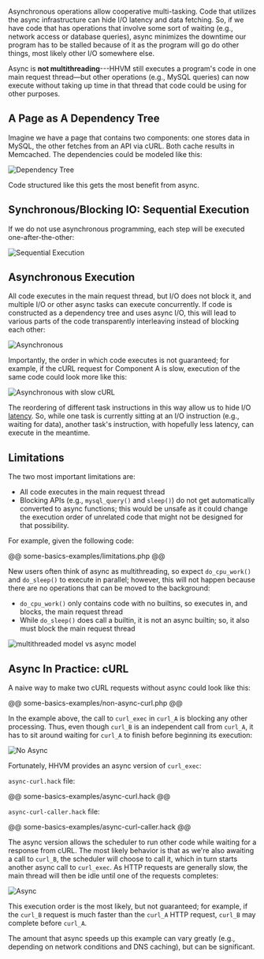Asynchronous operations allow cooperative multi-tasking. Code that utilizes the async infrastructure can hide I/O latency and data
fetching.  So, if we have code that has operations that involve some sort of waiting (e.g., network access or database queries), async
minimizes the downtime our program has to be stalled because of it as the program will go do other things, most likely other I/O somewhere else.

Async is **not multithreading**---HHVM still executes a program's code in one main request thread&mdash;but other operations (e.g., MySQL queries)
can now execute without taking up time in that thread that code could be using for other purposes.

## A Page as A Dependency Tree

Imagine we have a page that contains two components: one stores data in MySQL, the other fetches from an API via cURL. Both cache results in
Memcached. The dependencies could be modeled like this:

![Dependency Tree](/images/async/async-dependency.png)

Code structured like this gets the most benefit from async.

## Synchronous/Blocking IO: Sequential Execution

If we do not use asynchronous programming, each step will be executed one-after-the-other:

![Sequential Execution](/images/async/async-sequential.png)

## Asynchronous Execution

All code executes in the main request thread, but I/O does not block it, and multiple I/O or other async tasks can execute concurrently. If
code is constructed as a dependency tree and uses async I/O, this will lead to various parts of the code transparently interleaving instead of
blocking each other:

![Asynchronous](/images/async/async-always-busy.png)

Importantly, the order in which code executes is not guaranteed; for example, if the cURL request for Component A is slow, execution of the
same code could look more like this:

![Asynchronous with slow cURL](/images/async/async-slow-curl.png)

The reordering of different task instructions in this way allow us to hide I/O [latency](https://en.wikipedia.org/wiki/Latency_\(engineering\)). So,
while one task is currently sitting at an I/O instruction (e.g., waiting for data), another task's instruction, with hopefully less latency,
can execute in the meantime.

## Limitations

The two most important limitations are:
 - All code executes in the main request thread
 - Blocking APIs (e.g., `mysql_query()` and `sleep()`) do not get automatically converted to async functions; this would be unsafe as it could
change the execution order of unrelated code that might not be designed for that possibility.

For example, given the following code:

@@ some-basics-examples/limitations.php @@

New users often think of async as multithreading, so expect `do_cpu_work()` and `do_sleep()` to execute in parallel; however, this will not
happen because there are no operations that can be moved to the background:
 - `do_cpu_work()` only contains code with no builtins, so executes in, and blocks, the main request thread
 - While `do_sleep()` does call a builtin, it is not an async builtin; so, it also must block the main request thread

![multithreaded model vs async model](/images/async/limitations.png)

## Async In Practice: cURL

A naive way to make two cURL requests without async could look like this:

@@ some-basics-examples/non-async-curl.php @@

In the example above, the call to `curl_exec` in `curl_A` is blocking any other processing. Thus, even though `curl_B` is an independent call
from `curl_A`, it has to sit around waiting for `curl_A` to finish before beginning its execution:

![No Async](/images/async/curl-synchronous.png)

Fortunately, HHVM provides an async version of `curl_exec`:

`async-curl.hack` file: 

@@ some-basics-examples/async-curl.hack @@

`async-curl-caller.hack` file: 

@@ some-basics-examples/async-curl-caller.hack @@

The async version allows the scheduler to run other code while waiting for a response from cURL. The most likely behavior is that as we're
also awaiting a call to `curl_B`, the scheduler will choose to call it, which in turn starts another async call to `curl_exec`. As HTTP requests
are generally slow, the main thread will then be idle until one of the requests completes:

![Async](/images/async/curl-async.png)

This execution order is the most likely, but not guaranteed; for example, if the `curl_B` request is much faster than the `curl_A` HTTP request,
`curl_B` may complete before `curl_A`.

The amount that async speeds up this example can vary greatly (e.g., depending on network conditions and DNS caching), but can be significant.
